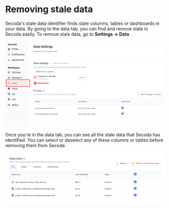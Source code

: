 # Removing stale data

Secoda's stale data identifier finds stale columns, tables or dashboards in your data. By going to the data tab, you can find and remove stale in Secoda easily. To remove stale data, go to **Settings -> Data**

![](<../../.gitbook/assets/Group 587 (3).png>)

Once you're in the data tab, you can see all the stale data that Secoda has identified. You can select or deselect any of these columns or tables before removing them from Secoda.

![](<../../.gitbook/assets/Screen Shot 2022-04-10 at 10.19.57 PM.png>)
